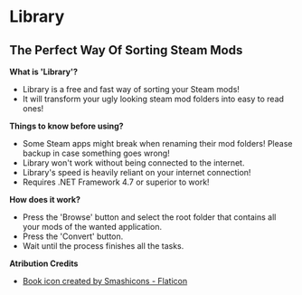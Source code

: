 # Library
## The Perfect Way Of Sorting Steam Mods

**What is 'Library'?**
- Library is a free and fast way of sorting your Steam mods!
- It will transform your ugly looking steam mod folders into easy to read ones!

**Things to know before using?**
- Some Steam apps might break when renaming their mod folders! Please backup in case something goes wrong!
- Library won't work without being connected to the internet.
- Library's speed is heavily reliant on your internet connection!
- Requires .NET Framework 4.7 or superior to work!

**How does it work?**
- Press the 'Browse' button and select the root folder that contains all your mods of the wanted application.
- Press the 'Convert' button.
- Wait until the process finishes all the tasks.

**Atribution Credits**
- <a href="https://www.flaticon.com/free-icons/book" title="book icons">Book icon created by Smashicons - Flaticon</a>
